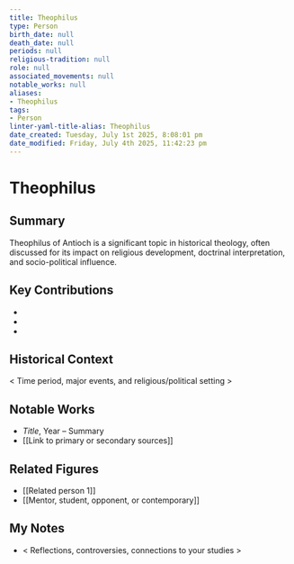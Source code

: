 ```yaml
---
title: Theophilus
type: Person
birth_date: null
death_date: null
periods: null
religious-tradition: null
role: null
associated_movements: null
notable_works: null
aliases:
- Theophilus
tags:
- Person
linter-yaml-title-alias: Theophilus
date_created: Tuesday, July 1st 2025, 8:08:01 pm
date_modified: Friday, July 4th 2025, 11:42:23 pm
---
```


# Theophilus

## Summary
Theophilus of Antioch is a significant topic in historical theology, often discussed for its impact on religious development, doctrinal interpretation, and socio-political influence.

## Key Contributions
- 
- 
- 

## Historical Context
< Time period, major events, and religious/political setting >

## Notable Works
- *Title*, Year – Summary
- [[Link to primary or secondary sources]]


## Related Figures
- [[Related person 1]]
- [[Mentor, student, opponent, or contemporary]]

## My Notes
- < Reflections, controversies, connections to your studies >
